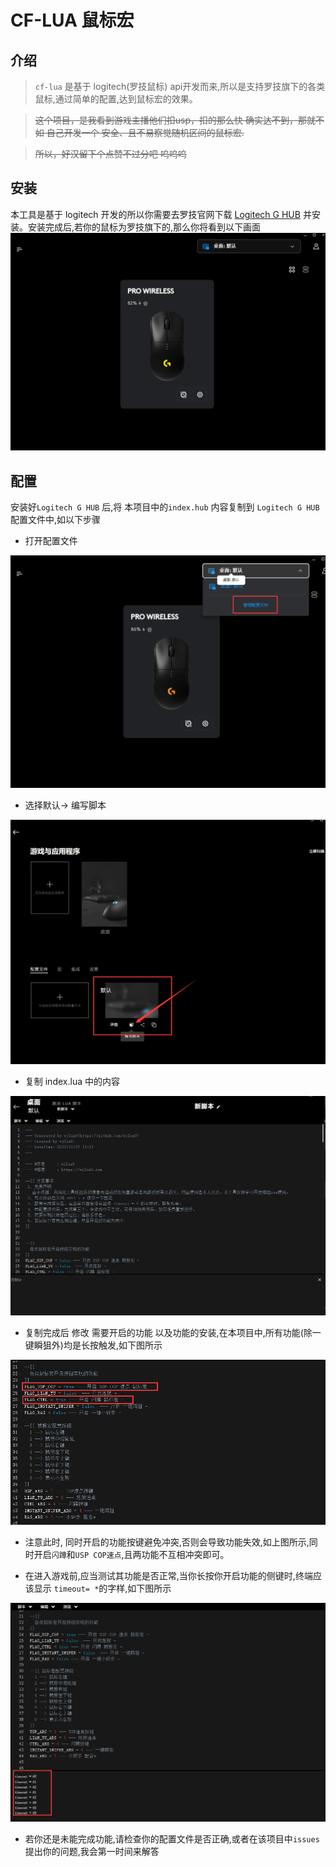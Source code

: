 # CF-LUA 鼠标宏

## 介绍
> `cf-lua` 是基于 logitech(罗技鼠标) api开发而来,所以是支持罗技旗下的各类鼠标,通过简单的配置,达到鼠标宏的效果。

> ~~这个项目，是我看到游戏主播他们扣usp，扣的那么快 确实达不到，那就不如 自己开发一个 安全、且不易察觉随机区间的鼠标宏.~~

> ~~所以，好汉留下个点赞不过分吧 呜呜呜~~

## 安装

本工具是基于 logitech 开发的所以你需要去罗技官网下载 [Logitech G HUB](https://download.logitech.com.cn/web/ftp/pub/techsupport/gaming/lghub_installer.exe) 并安装。安装完成后,若你的鼠标为罗技旗下的,那么你将看到以下画面
![img.png](./images/img.png)

## 配置

安装好`Logitech G HUB` 后,将 本项目中的`index.hub` 内容复制到 `Logitech G HUB` 配置文件中,如以下步骤

- 打开配置文件

![img.png](./images/img2.png)

- 选择默认-> 编写脚本

![img.png](images/img3.png)

- 复制 index.lua 中的内容

![img.png](images/img4.png)

- 复制完成后 修改 需要开启的功能 以及功能的安装,在本项目中,所有功能(除一键瞬狙外)均是长按触发,如下图所示

![img.png](images/img5.png)

- 注意此时, 同时开启的功能按键避免冲突,否则会导致功能失效,如上图所示,同时开启`闪蹲`和`USP COP速点`,且两功能不互相冲突即可。

- 在进入游戏前,应当测试其功能是否正常,当你长按你开启功能的侧键时,终端应该显示 `timeout= *`的字样,如下图所示

![img.png](images/img6.png)

- 若你还是未能完成功能,请检查你的配置文件是否正确,或者在该项目中`issues`提出你的问题,我会第一时间来解答